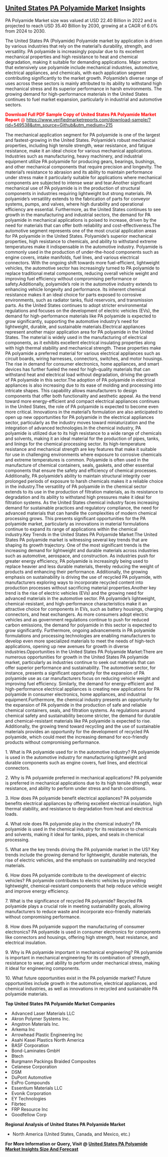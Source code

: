 <h2><a href="https://www.verifiedmarketreports.com/download-sample/?rid=549538&amp;utm_source=Github&amp;utm_medium=215" target="_blank">United States PA Polyamide Market</a> Insights</h2><p>PA Polyamide Market size was valued at USD 22.40 Billion in 2022 and is projected to reach USD 35.40 Billion by 2030, growing at a CAGR of 6.0% from 2024 to 2030.</p><p><p>The United States PA (Polyamide) Polyamide market by application is driven by various industries that rely on the material’s durability, strength, and versatility. PA polyamide is increasingly popular due to its excellent mechanical properties and high resistance to heat and chemical degradation, making it suitable for demanding applications. Major sectors that extensively use polyamide include mechanical industries, automotive, electrical appliances, and chemicals, with each application segment contributing significantly to the market growth. Polyamide’s diverse range of uses across these sectors is mainly attributed to its ability to withstand high mechanical stress and its superior performance in harsh environments. The growing demand for high-performance materials in the United States continues to fuel market expansion, particularly in industrial and automotive sectors.<p><span class=""><span style="color: #ff0000;"><strong>Download Full PDF Sample Copy of United States PA Polyamide Market Report</strong> @ </span><a href="https://www.verifiedmarketreports.com/download-sample/?rid=549538&amp;utm_source=Github&amp;utm_medium=215" target="_blank">https://www.verifiedmarketreports.com/download-sample/?rid=549538&amp;utm_source=Github&amp;utm_medium=215</a></span></p>The mechanical application segment for PA polyamide is one of the largest and fastest-growing in the United States. Polyamide’s robust mechanical properties, including high tensile strength, wear resistance, and fatigue resistance, make it an ideal choice for various mechanical applications. Industries such as manufacturing, heavy machinery, and industrial equipment utilize PA polyamide for producing gears, bearings, bushings, and other mechanical components that require precision and longevity. The material’s resistance to abrasion and its ability to maintain performance under stress make it particularly suitable for applications where mechanical components are subjected to intense wear and tear.Another significant mechanical use of PA polyamide is in the production of structural components in industries requiring lightweight but strong materials. PA polyamide’s versatility extends to the fabrication of parts for conveyor systems, pumps, and valves, where high durability and operational efficiency are essential. Furthermore, as the United States continues to see growth in the manufacturing and industrial sectors, the demand for PA polyamide in mechanical applications is poised to increase, driven by the need for materials that can offer both reliability and cost-effectiveness.The automotive segment represents one of the most crucial application areas for PA polyamide in the United States. Polyamide’s superior mechanical properties, high resistance to chemicals, and ability to withstand extreme temperatures make it indispensable in the automotive industry. Polyamide is commonly used in the production of under-the-hood components such as engine covers, intake manifolds, fuel lines, and various electrical connectors. With the ongoing shift towards more fuel-efficient, lightweight vehicles, the automotive sector has increasingly turned to PA polyamide to replace traditional metal components, reducing overall vehicle weight and improving fuel efficiency without compromising performance or safety.Additionally, polyamide’s role in the automotive industry extends to enhancing vehicle longevity and performance. Its inherent chemical resistance makes it an ideal choice for parts exposed to corrosive environments, such as radiator tanks, fluid reservoirs, and transmission parts. As the United States continues to adopt stricter environmental regulations and focuses on the development of electric vehicles (EVs), the demand for high-performance materials like PA polyamide is expected to grow significantly, supporting the automotive industry’s need for lightweight, durable, and sustainable materials.Electrical appliances represent another major application area for PA polyamide in the United States. The material is widely used in the manufacturing of electrical components, as it exhibits excellent electrical insulating properties along with high thermal stability and mechanical strength. These properties make PA polyamide a preferred material for various electrical appliances such as circuit boards, wiring harnesses, connectors, switches, and motor housings. The rise in demand for consumer electronics, home appliances, and smart devices has further fueled the need for high-quality materials that can withstand heat and electrical load without degradation, driving the growth of PA polyamide in this sector.The adoption of PA polyamide in electrical appliances is also increasing due to its ease of molding and processing into intricate shapes. This capability allows manufacturers to design components that offer both functionality and aesthetic appeal. As the trend toward more energy-efficient and compact electrical appliances continues in the United States, the role of PA polyamide is expected to become even more critical. Innovations in the material’s formulation are also anticipated to open up new opportunities for PA polyamide in the electrical appliances sector, particularly as the industry moves toward miniaturization and the integration of advanced technologies.In the chemical industry, PA polyamide is utilized due to its high resistance to a wide range of chemicals and solvents, making it an ideal material for the production of pipes, tanks, and linings for the chemical processing sector. Its high-temperature resistance and mechanical strength are key features that make it suitable for use in challenging environments where exposure to corrosive chemicals and extreme temperatures is common. Polyamide is often used in the manufacture of chemical containers, seals, gaskets, and other essential components that ensure the safety and efficiency of chemical processes. Additionally, PA polyamide’s ability to maintain structural integrity over prolonged periods of exposure to harsh chemicals makes it a reliable choice in the industry.The versatility of PA polyamide in the chemical sector extends to its use in the production of filtration materials, as its resistance to degradation and its ability to withstand high pressures make it ideal for filtration systems. As the United States chemical industry faces increasing demand for sustainable practices and regulatory compliance, the need for advanced materials that can handle the complexities of modern chemical processing grows. This presents significant opportunities for the PA polyamide market, particularly as innovations in material formulations continue to expand its range of applications within the chemical industry.Key Trends in the United States PA Polyamide Market:The United States PA polyamide market is witnessing several key trends that are shaping its growth trajectory. One of the most significant trends is the increasing demand for lightweight and durable materials across industries such as automotive, aerospace, and construction. As industries push for greater energy efficiency, PA polyamide is increasingly being used to replace heavier and less durable materials, thereby reducing the weight of products and enhancing their performance. Additionally, the growing emphasis on sustainability is driving the use of recycled PA polyamide, with manufacturers exploring ways to incorporate recycled content into production processes without sacrificing material properties.Another key trend is the rise of electric vehicles (EVs) and the growing need for advanced materials in the automotive sector. PA polyamide’s lightweight, chemical-resistant, and high-performance characteristics make it an attractive choice for components in EVs, such as battery housings, charging connectors, and heat exchangers. As more consumers adopt electric vehicles and as government regulations continue to push for reduced carbon emissions, the demand for polyamide in this sector is expected to grow significantly. Furthermore, ongoing advancements in PA polyamide formulations and processing technologies are enabling manufacturers to develop even more specialized materials to meet the needs of high-tech applications, opening up new avenues for growth in diverse industries.Opportunities in the United States PA Polyamide Market:There are numerous opportunities for growth in the United States PA polyamide market, particularly as industries continue to seek out materials that can offer superior performance and sustainability. The automotive sector, for instance, presents a significant opportunity for the expansion of PA polyamide use as car manufacturers focus on reducing vehicle weight and improving fuel efficiency. Similarly, the demand for energy-efficient and high-performance electrical appliances is creating new applications for PA polyamide in consumer electronics, home appliances, and industrial equipment.Furthermore, the chemical industry presents an opportunity for the expansion of PA polyamide in the production of safe and reliable chemical containers, seals, and filtration systems. As regulations around chemical safety and sustainability become stricter, the demand for durable and chemical-resistant materials like PA polyamide is expected to rise. Additionally, the growing trend toward recycling and the use of sustainable materials provides an opportunity for the development of recycled PA polyamide, which could meet the increasing demand for eco-friendly products without compromising performance.<p>1. What is PA polyamide used for in the automotive industry? PA polyamide is used in the automotive industry for manufacturing lightweight and durable components such as engine covers, fuel lines, and electrical connectors.</p><p>2. Why is PA polyamide preferred in mechanical applications? PA polyamide is preferred in mechanical applications due to its high tensile strength, wear resistance, and ability to perform under stress and harsh conditions.</p><p>3. How does PA polyamide benefit electrical appliances? PA polyamide benefits electrical appliances by offering excellent electrical insulation, high thermal stability, and resistance to degradation from heat and electrical loads.</p><p>4. What role does PA polyamide play in the chemical industry? PA polyamide is used in the chemical industry for its resistance to chemicals and solvents, making it ideal for tanks, pipes, and seals in chemical processing.</p><p>5. What are the key trends driving the PA polyamide market in the US? Key trends include the growing demand for lightweight, durable materials, the rise of electric vehicles, and the emphasis on sustainability and recycled materials.</p><p>6. How does PA polyamide contribute to the development of electric vehicles? PA polyamide contributes to electric vehicles by providing lightweight, chemical-resistant components that help reduce vehicle weight and improve energy efficiency.</p><p>7. What is the significance of recycled PA polyamide? Recycled PA polyamide plays a crucial role in meeting sustainability goals, allowing manufacturers to reduce waste and incorporate eco-friendly materials without compromising performance.</p><p>8. How does PA polyamide support the manufacturing of consumer electronics? PA polyamide is used in consumer electronics for components like connectors and housings, offering high strength, heat resistance, and electrical insulation.</p><p>9. Why is PA polyamide important in mechanical engineering? PA polyamide is important in mechanical engineering for its combination of strength, resistance to wear, and ability to perform under mechanical stress, making it ideal for engineering components.</p><p>10. What future opportunities exist in the PA polyamide market? Future opportunities include growth in the automotive, electrical appliances, and chemical industries, as well as innovations in recycled and sustainable PA polyamide materials.</p></p><p><strong>Top United States PA Polyamide Market Companies</strong></p><div data-test-id=""><p><li>Advanced Laser Materials LLC</li><li> Akron Polymer Systems Inc.</li><li> Angstron Materials Inc.</li><li> Arkema Inc</li><li> Arrowhead Plastic Engineering Inc</li><li> Asahi Kasei Plastics North America</li><li> BASF Corporation</li><li> Bond-Laminates GmbH</li><li> Btech</li><li> Burgmann Packings Braided Composites</li><li> Celanese Corporation</li><li> DSM</li><li> DuPont Automotive</li><li> EsPro Compounds</li><li> Essentium Materials LLC</li><li> Evonik Corporation</li><li> EY Technologies</li><li> Fibrtec</li><li> FRP Resource Inc</li><li> Goodfellow Corp</li></p><div><strong>Regional Analysis of&nbsp;United States PA Polyamide Market</strong></div><ul><li dir="ltr"><p dir="ltr">North America&nbsp;(United States, Canada, and Mexico, etc.)</p></li></ul><p><strong>For More Information or Query, Visit @&nbsp;</strong><strong><a href="https://www.verifiedmarketreports.com/product/pa-polyamide-market-size-and-forecast/?utm_source=Github&amp;utm_medium=215" target="_blank">United States PA Polyamide Market Insights Size And Forecast</a></strong></p></div>
